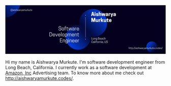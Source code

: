 
<img src="https://github.com/Aishwarya2203/Aishwarya2203/blob/master/Blue%20and%20White%20Architect%20LinkedIn.png">

Hi my name is Aishwarya Murkute. I'm software development engineer from Long Beach, California.
I currently work as a software development at <a href="https://advertising.amazon.com/">Amazon, Inc</a> Advertising team. 
To know more about me check out http://aishwaryamurkute.codes/.
